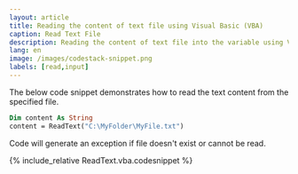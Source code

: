 ```yaml
---
layout: article
title: Reading the content of text file using Visual Basic (VBA)
caption: Read Text File
description: Reading the content of text file into the variable using Visual Basic (VBA)
lang: en
image: /images/codestack-snippet.png
labels: [read,input]
---
```

The below code snippet demonstrates how to read the text content from the specified file.

~~~ vb
Dim content As String
content = ReadText("C:\MyFolder\MyFile.txt")
~~~

Code will generate an exception if file doesn't exist or cannot be read.

{% include_relative ReadText.vba.codesnippet %}